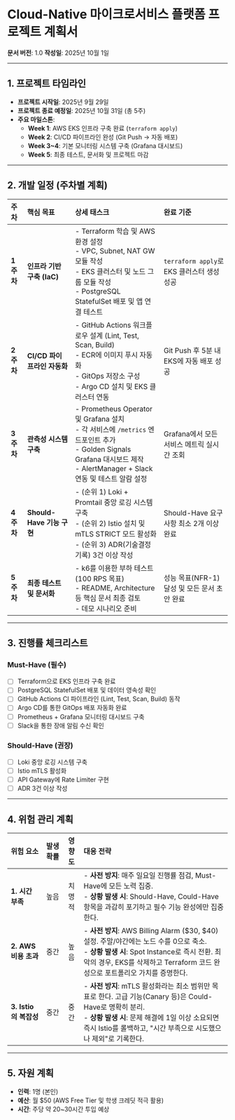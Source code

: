 # Cloud-Native 마이크로서비스 플랫폼 프로젝트 계획서

**문서 버전**: 1.0
**작성일**: 2025년 10월 1일

---

## 1. 프로젝트 타임라인

- **프로젝트 시작일**: 2025년 9월 29일
- **프로젝트 종료 예정일**: 2025년 10월 31일 (총 5주)
- **주요 마일스톤**:
  - **Week 1**: AWS EKS 인프라 구축 완료 (`terraform apply`)
  - **Week 2**: CI/CD 파이프라인 완성 (Git Push -> 자동 배포)
  - **Week 3~4**: 기본 모니터링 시스템 구축 (Grafana 대시보드)
  - **Week 5**: 최종 테스트, 문서화 및 프로젝트 마감

---

## 2. 개발 일정 (주차별 계획)

| 주차 | 핵심 목표 | 상세 태스크 | 완료 기준 |
|:---|:---|:---|:---|
| **1주차** | **인프라 기반 구축 (IaC)** | - Terraform 학습 및 AWS 환경 설정<br>- VPC, Subnet, NAT GW 모듈 작성<br>- EKS 클러스터 및 노드 그룹 모듈 작성<br>- PostgreSQL StatefulSet 배포 및 앱 연결 테스트 | `terraform apply`로 EKS 클러스터 생성 성공 |
| **2주차** | **CI/CD 파이프라인 자동화** | - GitHub Actions 워크플로우 설계 (Lint, Test, Scan, Build)<br>- ECR에 이미지 푸시 자동화<br>- GitOps 저장소 구성<br>- Argo CD 설치 및 EKS 클러스터 연동 | Git Push 후 5분 내 EKS에 자동 배포 성공 |
| **3주차** | **관측성 시스템 구축** | - Prometheus Operator 및 Grafana 설치<br>- 각 서비스에 `/metrics` 엔드포인트 추가<br>- Golden Signals Grafana 대시보드 제작<br>- AlertManager + Slack 연동 및 테스트 알람 설정 | Grafana에서 모든 서비스 메트릭 실시간 조회 |
| **4주차** | **Should-Have 기능 구현** | - (순위 1) Loki + Promtail 중앙 로깅 시스템 구축<br>- (순위 2) Istio 설치 및 mTLS STRICT 모드 활성화<br>- (순위 3) ADR(기술결정기록) 3건 이상 작성 | Should-Have 요구사항 최소 2개 이상 완료 |
| **5주차** | **최종 테스트 및 문서화** | - k6를 이용한 부하 테스트 (100 RPS 목표)<br>- README, Architecture 등 핵심 문서 최종 검토<br>- 데모 시나리오 준비 | 성능 목표(NFR-1) 달성 및 모든 문서 초안 완료 |

---

## 3. 진행률 체크리스트

### Must-Have (필수)
- [ ] Terraform으로 EKS 인프라 구축 완료
- [ ] PostgreSQL StatefulSet 배포 및 데이터 영속성 확인
- [ ] GitHub Actions CI 파이프라인 (Lint, Test, Scan, Build) 동작
- [ ] Argo CD를 통한 GitOps 배포 자동화 완료
- [ ] Prometheus + Grafana 모니터링 대시보드 구축
- [ ] Slack을 통한 장애 알림 수신 확인

### Should-Have (권장)
- [ ] Loki 중앙 로깅 시스템 구축
- [ ] Istio mTLS 활성화
- [ ] API Gateway에 Rate Limiter 구현
- [ ] ADR 3건 이상 작성

---

## 4. 위험 관리 계획

| 위험 요소 | 발생 확률 | 영향도 | 대응 전략 |
|:---|:---:|:---:|:---|
| **1. 시간 부족** | 높음 | 치명적 | - **사전 방지**: 매주 일요일 진행률 점검, Must-Have에 모든 노력 집중.<br>- **상황 발생 시**: Should-Have, Could-Have 항목을 과감히 포기하고 필수 기능 완성에만 집중한다. |
| **2. AWS 비용 초과** | 중간 | 높음 | - **사전 방지**: AWS Billing Alarm ($30, $40) 설정. 주말/야간에는 노드 수를 0으로 축소.<br>- **상황 발생 시**: Spot Instance로 즉시 전환. 최악의 경우, EKS를 삭제하고 Terraform 코드 완성으로 포트폴리오 가치를 증명한다. |
| **3. Istio의 복잡성** | 중간 | 중간 | - **사전 방지**: mTLS 활성화라는 최소 범위만 목표로 한다. 고급 기능(Canary 등)은 Could-Have로 명확히 분리.<br>- **상황 발생 시**: 문제 해결에 1일 이상 소요되면 즉시 Istio를 롤백하고, "시간 부족으로 시도했으나 제외"로 기록한다. |

---

## 5. 자원 계획

- **인력**: 1명 (본인)
- **예산**: 월 $50 (AWS Free Tier 및 학생 크레딧 적극 활용)
- **시간**: 주당 약 20~30시간 투입 예상